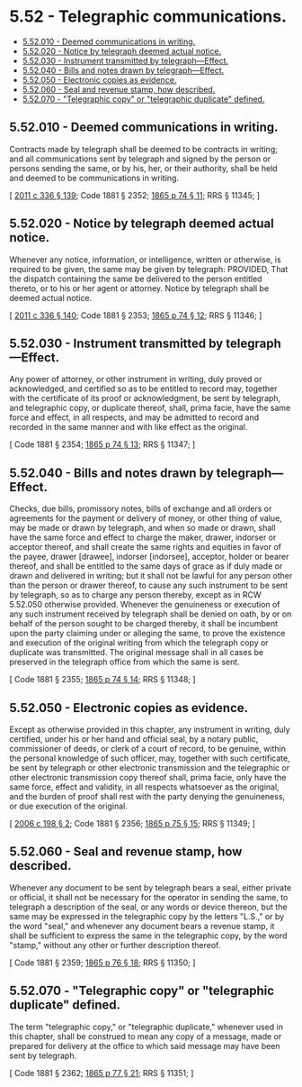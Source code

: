 # 5.52 - Telegraphic communications.
* [5.52.010 - Deemed communications in writing.](#552010---deemed-communications-in-writing)
* [5.52.020 - Notice by telegraph deemed actual notice.](#552020---notice-by-telegraph-deemed-actual-notice)
* [5.52.030 - Instrument transmitted by telegraph—Effect.](#552030---instrument-transmitted-by-telegrapheffect)
* [5.52.040 - Bills and notes drawn by telegraph—Effect.](#552040---bills-and-notes-drawn-by-telegrapheffect)
* [5.52.050 - Electronic copies as evidence.](#552050---electronic-copies-as-evidence)
* [5.52.060 - Seal and revenue stamp, how described.](#552060---seal-and-revenue-stamp-how-described)
* [5.52.070 - "Telegraphic copy" or "telegraphic duplicate" defined.](#552070---telegraphic-copy-or-telegraphic-duplicate-defined)
## 5.52.010 - Deemed communications in writing.
Contracts made by telegraph shall be deemed to be contracts in writing; and all communications sent by telegraph and signed by the person or persons sending the same, or by his, her, or their authority, shall be held and deemed to be communications in writing.

\[ [2011 c 336 § 139](http://lawfilesext.leg.wa.gov/biennium/2011-12/Pdf/Bills/Session%20Laws/Senate/5045.SL.pdf?cite=2011%20c%20336%20§%20139); Code 1881 § 2352; [1865 p 74 § 11](http://leg.wa.gov/CodeReviser/Pages/session_laws.aspx?cite=1865%20p%2074%20§%2011); RRS § 11345; \]

## 5.52.020 - Notice by telegraph deemed actual notice.
Whenever any notice, information, or intelligence, written or otherwise, is required to be given, the same may be given by telegraph: PROVIDED, That the dispatch containing the same be delivered to the person entitled thereto, or to his or her agent or attorney. Notice by telegraph shall be deemed actual notice.

\[ [2011 c 336 § 140](http://lawfilesext.leg.wa.gov/biennium/2011-12/Pdf/Bills/Session%20Laws/Senate/5045.SL.pdf?cite=2011%20c%20336%20§%20140); Code 1881 § 2353; [1865 p 74 § 12](http://leg.wa.gov/CodeReviser/Pages/session_laws.aspx?cite=1865%20p%2074%20§%2012); RRS § 11346; \]

## 5.52.030 - Instrument transmitted by telegraph—Effect.
Any power of attorney, or other instrument in writing, duly proved or acknowledged, and certified so as to be entitled to record may, together with the certificate of its proof or acknowledgment, be sent by telegraph, and telegraphic copy, or duplicate thereof, shall, prima facie, have the same force and effect, in all respects, and may be admitted to record and recorded in the same manner and with like effect as the original.

\[ Code 1881 § 2354; [1865 p 74 § 13](http://leg.wa.gov/CodeReviser/Pages/session_laws.aspx?cite=1865%20p%2074%20§%2013); RRS § 11347; \]

## 5.52.040 - Bills and notes drawn by telegraph—Effect.
Checks, due bills, promissory notes, bills of exchange and all orders or agreements for the payment or delivery of money, or other thing of value, may be made or drawn by telegraph, and when so made or drawn, shall have the same force and effect to charge the maker, drawer, indorser or acceptor thereof, and shall create the same rights and equities in favor of the payee, drawer [drawee], indorser [indorsee], acceptor, holder or bearer thereof, and shall be entitled to the same days of grace as if duly made or drawn and delivered in writing; but it shall not be lawful for any person other than the person or drawer thereof, to cause any such instrument to be sent by telegraph, so as to charge any person thereby, except as in RCW 5.52.050 otherwise provided. Whenever the genuineness or execution of any such instrument received by telegraph shall be denied on oath, by or on behalf of the person sought to be charged thereby, it shall be incumbent upon the party claiming under or alleging the same, to prove the existence and execution of the original writing from which the telegraph copy or duplicate was transmitted. The original message shall in all cases be preserved in the telegraph office from which the same is sent.

\[ Code 1881 § 2355; [1865 p 74 § 14](http://leg.wa.gov/CodeReviser/Pages/session_laws.aspx?cite=1865%20p%2074%20§%2014); RRS § 11348; \]

## 5.52.050 - Electronic copies as evidence.
Except as otherwise provided in this chapter, any instrument in writing, duly certified, under his or her hand and official seal, by a notary public, commissioner of deeds, or clerk of a court of record, to be genuine, within the personal knowledge of such officer, may, together with such certificate, be sent by telegraph or other electronic transmission and the telegraphic or other electronic transmission copy thereof shall, prima facie, only have the same force, effect and validity, in all respects whatsoever as the original, and the burden of proof shall rest with the party denying the genuineness, or due execution of the original.

\[ [2006 c 198 § 2](http://lawfilesext.leg.wa.gov/biennium/2005-06/Pdf/Bills/Session%20Laws/House/1471.SL.pdf?cite=2006%20c%20198%20§%202); Code 1881 § 2356; [1865 p 75 § 15](http://leg.wa.gov/CodeReviser/Pages/session_laws.aspx?cite=1865%20p%2075%20§%2015); RRS § 11349; \]

## 5.52.060 - Seal and revenue stamp, how described.
Whenever any document to be sent by telegraph bears a seal, either private or official, it shall not be necessary for the operator in sending the same, to telegraph a description of the seal, or any words or device thereon, but the same may be expressed in the telegraphic copy by the letters "L.S.," or by the word "seal," and whenever any document bears a revenue stamp, it shall be sufficient to express the same in the telegraphic copy, by the word "stamp," without any other or further description thereof.

\[ Code 1881 § 2359; [1865 p 76 § 18](http://leg.wa.gov/CodeReviser/Pages/session_laws.aspx?cite=1865%20p%2076%20§%2018); RRS § 11350; \]

## 5.52.070 - "Telegraphic copy" or "telegraphic duplicate" defined.
The term "telegraphic copy," or "telegraphic duplicate," whenever used in this chapter, shall be construed to mean any copy of a message, made or prepared for delivery at the office to which said message may have been sent by telegraph.

\[ Code 1881 § 2362; [1865 p 77 § 21](http://leg.wa.gov/CodeReviser/Pages/session_laws.aspx?cite=1865%20p%2077%20§%2021); RRS § 11351; \]

